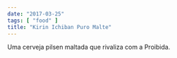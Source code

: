 ```yaml
---
date: "2017-03-25"
tags: [ "food" ]
title: "Kirin Ichiban Puro Malte"
---
```

Uma cerveja pilsen maltada que rivaliza com a Proibida.
